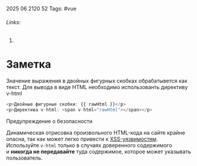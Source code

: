 2025 06 2120 52
Tags: #vue
###### Links: 
1) 
# Заметка
Значение выражения в двойных фигурных скобках обрабатывется как текст. Для вывода в виде HTML необходимо использованть директиву v-html
```js
<p>Двойные фигурные скобки: {{ rawHtml }}</p>
<p>Директива v-html: <span v-html="rawHtml"></span></p>
```
Предупреждение о безопасности

Динамическая отрисовка произвольного HTML-кода на сайте крайне опасна, так как может легко привести к [XSS-уязвимостям](https://en.wikipedia.org/wiki/Cross-site_scripting). Используйте `v-html` только в случаях доверенного содержимого и **никогда не передавайте** туда содержимое, которое может указывать пользователь.